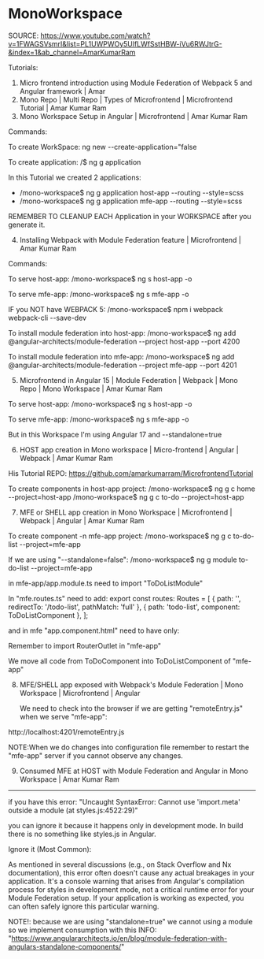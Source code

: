 # MonoWorkspace

SOURCE:
https://www.youtube.com/watch?v=1FWAGSVsmrI&list=PL1UWPWOy5UlfLWfSstHBW-iVu6RWJtrG-&index=1&ab_channel=AmarKumarRam

Tutorials:

1. Micro frontend introduction using Module Federation of Webpack 5 and Angular framework | Amar
2. Mono Repo | Multi Repo | Types of Microfrontend | Microfrontend Tutorial | Amar Kumar Ram
3. Mono Workspace Setup in Angular | Microfrontend | Amar Kumar Ram

Commands:

To create WorkSpace:
ng new <workspace-name> --create-application="false

To create application:
/<name>$ ng g application <application-name>

In this Tutorial we created 2 applications:

- /mono-workspace$ ng g application host-app --routing --style=scss
- /mono-workspace$ ng g application mfe-app --routing --style=scss

REMEMBER TO CLEANUP EACH Application in your WORKSPACE after you generate it.

4. Installing Webpack with Module Federation feature | Microfrontend | Amar Kumar Ram

Commands:

To serve host-app:
/mono-workspace$ ng s host-app -o

To serve mfe-app:
/mono-workspace$ ng s mfe-app -o

IF you NOT have WEBPACK 5:
/mono-workspace$ npm i webpack webpack-cli --save-dev

To install module federation into host-app:
/mono-workspace$ ng add @angular-architects/module-federation --project host-app --port 4200

To install module federation into mfe-app:
/mono-workspace$ ng add @angular-architects/module-federation --project mfe-app --port 4201

5. Microfrontend in Angular 15 | Module Federation | Webpack | Mono Repo | Mono Workspace | Amar Kumar Ram

To serve host-app:
/mono-workspace$ ng s host-app -o

To serve mfe-app:
/mono-workspace$ ng s mfe-app -o

But in this Workspace I'm using Angular 17 and --standalone=true

6. HOST app creation in Mono workspace | Micro-frontend | Angular | Webpack | Amar Kumar Ram

His Tutorial REPO:
https://github.com/amarkumarram/MicrofrontendTutorial

To create components in host-app project:
/mono-workspace$ ng g c home --project=host-app
/mono-workspace$ ng g c to-do --project=host-app

7. MFE or SHELL app creation in Mono Workspace | Microfrontend | Webpack | Angular | Amar Kumar Ram

To create component -n mfe-app project:
/mono-workspace$ ng g c to-do-list --project=mfe-app

If we are using "--standalone=false":
/mono-workspace$ ng g module to-do-list --project=mfe-app

in mfe-app/app.module.ts need to import "ToDoListModule"

In "mfe.routes.ts" need to add:
export const routes: Routes = [
{ path: '', redirectTo: '/todo-list', pathMatch: 'full' },
{ path: 'todo-list', component: ToDoListComponent },
];

and in mfe "app.component.html" need to have only:
<router-outlet></router-outlet>

Remember to import RouterOutlet in "mfe-app"

We move all code from ToDoComponent into ToDoListComponent of "mfe-app"

8. MFE/SHELL app exposed with Webpack's Module Federation | Mono Workspace | Microfrontend | Angular

   We need to check into the browser if we are getting "remoteEntry.js" when we serve "mfe-app":

http://localhost:4201/remoteEntry.js

NOTE:When we do changes into configuration file remember to restart the "mfe-app" server if you cannot observe any changes.

9. Consumed MFE at HOST with Module Federation and Angular in Mono Workspace | Amar Kumar Ram

---

if you have this error:
"Uncaught SyntaxError: Cannot use 'import.meta' outside a module (at styles.js:4522:29)"

you can ignore it because it happens only in development mode. In build there is no something like styles.js in Angular.

Ignore it (Most Common):

As mentioned in several discussions (e.g., on Stack Overflow and Nx documentation), this error often doesn't cause any actual breakages in your application.
It's a console warning that arises from Angular's compilation process for styles in development mode, not a critical runtime error for your Module Federation setup.
If your application is working as expected, you can often safely ignore this particular warning.

NOTE!:
because we are using "standalone=true" we cannot using a module so we implement consumption with this INFO:
"https://www.angulararchitects.io/en/blog/module-federation-with-angulars-standalone-components/"
